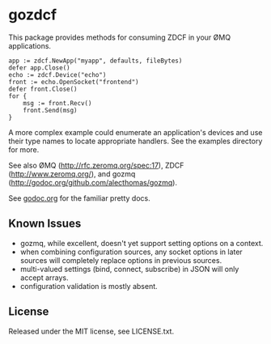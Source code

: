 # gozdcf

This package provides methods for consuming ZDCF in your ØMQ applications.

    app := zdcf.NewApp("myapp", defaults, fileBytes)
    defer app.Close()
    echo := zdcf.Device("echo")
    front := echo.OpenSocket("frontend")
    defer front.Close()
    for {
        msg := front.Recv()
        front.Send(msg)
    }

A more complex example could enumerate an application's devices and use their
type names to locate appropriate handlers.  See the examples directory for
more.

See also ØMQ (http://rfc.zeromq.org/spec:17), ZDCF (http://www.zeromq.org/),
and gozmq (http://godoc.org/github.com/alecthomas/gozmq).

See [godoc.org](http://godoc.org/github.com/jtacoma/gozdcf) for the familiar pretty docs.

## Known Issues

* gozmq, while excellent, doesn't yet support setting options on a context.
* when combining configuration sources, any socket options in later sources will completely replace options in previous sources.
* multi-valued settings (bind, connect, subscribe) in JSON will only accept arrays.
* configuration validation is mostly absent.

## License

Released under the MIT license, see LICENSE.txt.
